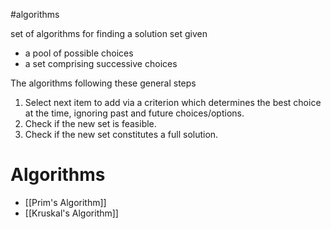 
#algorithms 

set of algorithms for finding a solution set given
- a pool of possible choices
- a set comprising successive choices

The algorithms following these general steps
1. Select next item to add via a criterion which determines the best choice at the time, ignoring past and future choices/options.
2. Check if the new set is feasible.
3. Check if the new set constitutes a full solution.
# Algorithms
- [[Prim's Algorithm]]
- [[Kruskal's Algorithm]]
